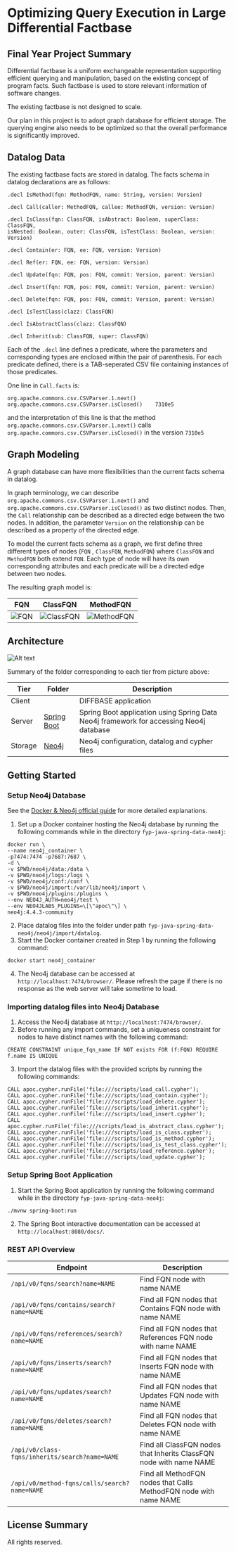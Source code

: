 # Optimizing Query Execution in Large Differential Factbase

## Final Year Project Summary

Differential factbase is a uniform exchangeable representation supporting efficient querying and
manipulation, based on the existing concept of program facts. Such factbase is used to store
relevant information of software changes.

The existing factbase is not designed to scale.

Our plan in this project is to adopt graph database for efficient storage. The querying engine also
needs to be optimized so that the overall performance is significantly improved.

## Datalog Data

The existing factbase facts are stored in datalog. The facts schema in datalog declarations are as
follows:

```datalog
.decl IsMethod(fqn: MethodFQN, name: String, version: Version)

.decl Call(caller: MethodFQN, callee: MethodFQN, version: Version)

.decl IsClass(fqn: ClassFQN, isAbstract: Boolean, superClass: ClassFQN,
isNested: Boolean, outer: ClassFQN, isTestClass: Boolean, version: Version)

.decl Contain(er: FQN, ee: FQN, version: Version)

.decl Ref(er: FQN, ee: FQN, version: Version)

.decl Update(fqn: FQN, pos: FQN, commit: Version, parent: Version)

.decl Insert(fqn: FQN, pos: FQN, commit: Version, parent: Version)

.decl Delete(fqn: FQN, pos: FQN, commit: Version, parent: Version)

.decl IsTestClass(clazz: ClassFQN)

.decl IsAbstractClass(clazz: ClassFQN)

.decl Inherit(sub: ClassFQN, super: ClassFQN)
```

Each of the `.decl` line defines a predicate, where the parameters and corresponding types are
enclosed within the pair of parenthesis. For each predicate defined, there is a TAB-seperated CSV
file containing instances of those predicates.

One line in `Call.facts` is:

```
org.apache.commons.csv.CSVParser.1.next()    org.apache.commons.csv.CSVParser.isClosed()    7310e5
```

and the interpretation of this line is that the method `org.apache.commons.csv.CSVParser.1.next()`
calls `org.apache.commons.csv.CSVParser.isClosed()` in the version `7310e5`

## Graph Modeling

A graph database can have more flexibilities than the current facts schema in datalog.

In graph terminology, we can describe `org.apache.commons.csv.CSVParser.1.next()`
and `org.apache.commons.csv.CSVParser.isClosed()` as two distinct nodes. Then, the `Call`
relationship can be described as a directed edge between the two nodes. In addition, the
parameter `Version` on the relationship can be described as a property of the directed edge.

To model the current facts schema as a graph, we first define three different types of nodes (`FQN`
, `ClassFQN`, `MethodFQN`) where `ClassFQN` and `MethodFQN` both extend `FQN`. Each type of node will
have its own corresponding attributes and each predicate will be a directed edge between two nodes.

The resulting graph model is:

[FQN]: https://user-images.githubusercontent.com/37036242/153893961-b42dd961-4579-4163-9c03-dcf87ddc0a22.png

[ClassFQN]: https://user-images.githubusercontent.com/37036242/153893928-a8d375f7-f38b-459c-9326-8e4160340e5f.png

[MethodFQN]: https://user-images.githubusercontent.com/37036242/153893923-3944d229-db51-4cc7-93cb-a2dfc9b2cd4f.png

| FQN         | ClassFQN              | MethodFQN               |
|-------------|-----------------------|-------------------------|
| ![FQN][FQN] | ![ClassFQN][ClassFQN] | ![MethodFQN][MethodFQN] |

## Architecture

![Alt text](https://user-images.githubusercontent.com/37036242/151647266-24412612-7f2a-4013-9468-0a0faca55010.png?raw=true "Title")

Summary of the folder corresponding to each tier from picture above:

| Tier    | Folder               | Description                                                                            |
|---------|----------------------|----------------------------------------------------------------------------------------|
| Client  |                      | DIFFBASE application                                                                   |
| Server  | [Spring Boot](./src) | Spring Boot application using Spring Data Neo4j framework for accessing Neo4j database |
| Storage | [Neo4j](./neo4j)     | Neo4j configuration, datalog and cypher files                                          |

## Getting Started

### Setup Neo4j Database

See the [Docker & Neo4j official guide](https://neo4j.com/developer/docker-run-neo4j/) for more
detailed explanations.

1. Set up a Docker container hosting the Neo4j database by running the following commands while in
   the directory `fyp-java-spring-data-neo4j`:

```shell
docker run \
--name neo4j_container \
-p7474:7474 -p7687:7687 \
-d \
-v $PWD/neo4j/data:/data \
-v $PWD/neo4j/logs:/logs \
-v $PWD/neo4j/conf:/conf \
-v $PWD/neo4j/import:/var/lib/neo4j/import \
-v $PWD/neo4j/plugins:/plugins \
--env NEO4J_AUTH=neo4j/test \
--env NEO4JLABS_PLUGINS=\[\"apoc\"\] \
neo4j:4.4.3-community
```

2. Place datalog files into the folder under path `fyp-java-spring-data-neo4j/neo4j/import/datalog`.
3. Start the Docker container created in Step 1 by running the following command:

```shell
docker start neo4j_container
```

4. The Neo4j database can be accessed at `http://localhost:7474/browser/`. Please refresh the page
   if there is no response as the web server will take sometime to load.

### Importing datalog files into Neo4j Database

1. Access the Neo4j database at `http://localhost:7474/browser/`.
2. Before running any import commands, set a uniqueness constraint for nodes to have distinct names
   with the following command:

```cypher
CREATE CONSTRAINT unique_fqn_name IF NOT exists FOR (f:FQN) REQUIRE f.name IS UNIQUE
```

3. Import the datalog files with the provided scripts by running the following commands:

```cypher
CALL apoc.cypher.runFile('file:///scripts/load_call.cypher');
CALL apoc.cypher.runFile('file:///scripts/load_contain.cypher');
CALL apoc.cypher.runFile('file:///scripts/load_delete.cypher');
CALL apoc.cypher.runFile('file:///scripts/load_inherit.cypher');
CALL apoc.cypher.runFile('file:///scripts/load_insert.cypher');
CALL apoc.cypher.runFile('file:///scripts/load_is_abstract_class.cypher');
CALL apoc.cypher.runFile('file:///scripts/load_is_class.cypher');
CALL apoc.cypher.runFile('file:///scripts/load_is_method.cypher');
CALL apoc.cypher.runFile('file:///scripts/load_is_test_class.cypher');
CALL apoc.cypher.runFile('file:///scripts/load_reference.cypher');
CALL apoc.cypher.runFile('file:///scripts/load_update.cypher');
```

### Setup Spring Boot Application

1. Start the Spring Boot application by running the following command while in
   the directory `fyp-java-spring-data-neo4j`:

```shell
./mvnw spring-boot:run
```

2. The Spring Boot interactive documentation can be accessed at `http://localhost:8080/docs/`.

### REST API Overview

| Endpoint                                       | Description                                                        |
|------------------------------------------------|--------------------------------------------------------------------|
| `/api/v0/fqns/search?name=NAME`                | Find FQN node with name NAME                                       |
| `/api/v0/fqns/contains/search?name=NAME`       | Find all FQN nodes that Contains FQN node with name NAME           |
| `/api/v0/fqns/references/search?name=NAME`     | Find all FQN nodes that References FQN node with name NAME         |
| `/api/v0/fqns/inserts/search?name=NAME`        | Find all FQN nodes that Inserts FQN node with name NAME            |
| `/api/v0/fqns/updates/search?name=NAME`        | Find all FQN nodes that Updates FQN node with name NAME            |
| `/api/v0/fqns/deletes/search?name=NAME`        | Find all FQN nodes that Deletes FQN node with name NAME            |
| `/api/v0/class-fqns/inherits/search?name=NAME` | Find all ClassFQN nodes that Inherits ClassFQN node with name NAME |
| `/api/v0/method-fqns/calls/search?name=NAME`   | Find all MethodFQN nodes that Calls MethodFQN node with name NAME  |

## License Summary

All rights reserved.
